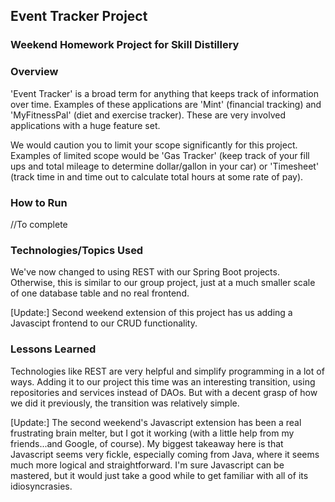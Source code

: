 ## Event Tracker Project

### Weekend Homework Project for Skill Distillery

### Overview
'Event Tracker' is a broad term for anything that keeps track of information over time. Examples of these applications are 'Mint' (financial tracking) and 'MyFitnessPal' (diet and exercise tracker). These are very involved applications with a huge feature set.

We would caution you to limit your scope significantly for this project. Examples of limited scope would be 'Gas Tracker' (keep track of your fill ups and total mileage to determine dollar/gallon in your car) or 'Timesheet' (track time in and time out to calculate total hours at some rate of pay).


### How to Run
//To complete


### Technologies/Topics Used
We've now changed to using REST with our Spring Boot projects. Otherwise, this is similar to our group project, just at a much smaller scale of one database table and no real frontend.

[Update:]
Second weekend extension of this project has us adding a Javascipt frontend to our CRUD functionality.


### Lessons Learned
Technologies like REST are very helpful and simplify programming in a lot of ways. Adding it to our project this time was an interesting transition, using repositories and services instead of DAOs. But with a decent grasp of how we did it previously, the transition was relatively simple.

[Update:]
The second weekend's Javascript extension has been a real frustrating brain melter, but I got it working (with a little help from my friends...and Google, of course). My biggest takeaway here is that Javascript seems very fickle, especially coming from Java, where it seems much more logical and straightforward. I'm sure Javascript can be mastered, but it would just take a good while to get familiar with all of its idiosyncrasies.

